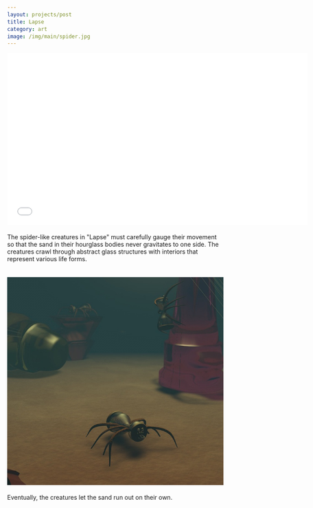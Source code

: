 ```yaml
---
layout: projects/post
title: Lapse
category: art
image: /img/main/spider.jpg
---
```



<iframe src="//player.vimeo.com/video/64493834?title=0&amp;byline=0&amp;portrait=0" width="700" height="400" frameborder="0" webkitallowfullscreen mozallowfullscreen allowfullscreen></iframe>

<br>
<br>
The spider-like creatures in "Lapse" must carefully gauge their movement so that the sand in their hourglass bodies never gravitates to one side. The creatures crawl through abstract glass structures with interiors that represent various life forms.
<br>
<br>
<br>
<img src="/img/spider.jpg">
<br>
<br>
Eventually, the creatures let the sand run out on their own.
